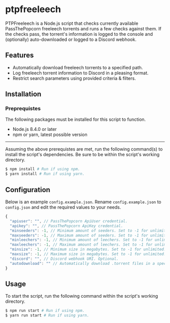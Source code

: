 # ptpfreeleech

PTPFreeleech is a Node.js script that checks currently available PassThePopcorn freeleech torrents and runs a few checks against them. If the checks pass, the torrent's information is logged to the console and (optionally) auto-downloaded or logged to a Discord webhook.

## Features

* Automatically download freeleech torrents to a specified path.
* Log freeleech torrent information to Discord in a pleasing format.
* Restrict search parameters using provided criteria & filters.

## Installation

### Preprequistes

The following packages must be installed for this script to function.

* Node.js 8.4.0 or later
* npm or yarn, latest possible version

---

Assuming the above prerequistes are met, run the following command(s) to install the script's dependencies. Be sure to be within the script's working directory.

```bash
$ npm install # Run if using npm.
$ yarn install # Run if using yarn.
```

## Configuration

Below is an example `config.example.json`. Rename `config.example.json` to `config.json` and edit the required values to your needs.

```javascript
{
  "apiuser": "", // PassThePopcorn ApiUser credential.
  "apikey": "", // PassThePopcorn ApiKey credential.
  "minseeders": -1, // Minimum amount of seeders. Set to -1 for unlimited.
  "maxseeders": -1, // Maximum amount of seeders. Set to -1 for unlimited.
  "minleechers": -1, // Minimum amount of leechers. Set to -1 for unlimited.
  "maxleechers": -1, // Maximum amount of leechers. Set to -1 for unlimited.
  "minsize": -1, // Minimum size in megabytes. Set to -1 for unlimited.
  "maxsize": -1, // Maximum size in megabytes. Set to -1 for unlimited.
  "discord": "", // Discord webhook URI. Optional.
  "autodownload": "" // Automatically download .torrent files in a specified path. Optional.
}
```

## Usage

To start the script, run the following command within the script's working directory.

```bash
$ npm run start # Run if using npm.
$ yarn run start # Run if using yarn.
```

